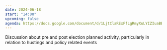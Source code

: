```yaml
---
date: 2024-06-18
start: "14:00"
upcoming: false
agenda: https://docs.google.com/document/d/1LjtClaRExFfLgRmyXuLYIZIuaBBTkipWMVZXrxXDcyE/edit?usp=sharing
---
```

Discussion about pre and post election planned activity, particularly in relation to hustings and policy related events